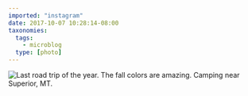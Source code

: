 ```yaml
---
imported: "instagram"
date: 2017-10-07 10:28:14-08:00
taxonomies:
  tags:
    - microblog
  type: [photo]
---
```

![Last road trip of the year. The fall colors are amazing. Camping near Superior, MT.](/media/images/photos/2017/10/00ace7f7fed879061219659162566ead.jpg)

